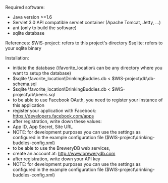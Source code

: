 Required software:
* Java version >=1.6
* Servlet 3.0 API compatible servlet container (Apache Tomcat, Jetty, ...)
* ant (only to build the software)
* sqlite database 

References:
$WIS-project: refers to this project's directory
$sqlite: refers to your sqlite binary 

Installation:
* initiate the database (\favorite_location\ can be any directory where you want to setup the database)
 * $sqlite \favorite_location\DrinkingBuddies.db < $WIS-project\db\db-schema.sql 
 * $sqlite \favorite_location\DrinkingBuddies.db < $WIS-project\db\beers.sql
* to be able to use Facebook OAuth, you need to register your instance of this application
 * register your application with Facebook: https://developers.facebook.com/apps
 * after registration, write down these values:
  * App ID, App Secret, Site URL
 * NOTE: for development purposes you can use the settings as configured in the example configuration file ($WIS-project\drinking-buddies-config.xml) 
* to be able to use the BreweryDB web services,
 * create an account at: http://www.brewerydb.com
 * after registration, write down your API key
 * NOTE: for development purposes you can use the settings as configured in the example configuration file ($WIS-project\drinking-buddies-config.xml)
 

